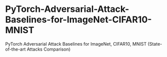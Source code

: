# PyTorch-Adversarial-Attack-Baselines-for-ImageNet-CIFAR10-MNIST
PyTorch Adversarial Attack Baselines for ImageNet, CIFAR10, MNIST (State-of-the-art Attacks Comparison)
